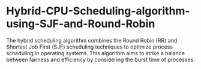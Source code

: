 # Hybrid-CPU-Scheduling-algorithm-using-SJF-and-Round-Robin
The hybrid scheduling algorithm combines the Round Robin (RR) and Shortest Job First (SJF) scheduling techniques to optimize process scheduling in operating systems. This algorithm aims to strike a balance between fairness and efficiency by considering the burst time of processes.
